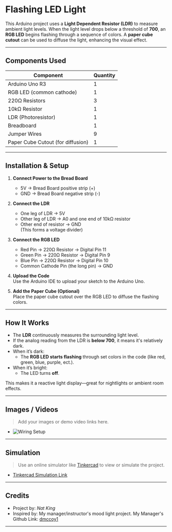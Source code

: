 # Flashing LED Light

This Arduino project uses a **Light Dependent Resistor (LDR)** to measure ambient light levels. When the light level drops below a threshold of **700**, an **RGB LED** begins flashing through a sequence of colors. A **paper cube cutout** can be used to diffuse the light, enhancing the visual effect.

---

## Components Used

| Component             | Quantity |
|----------------------|----------|
| Arduino Uno R3       | 1        |
| RGB LED (common cathode) | 1    |
| 220Ω Resistors        | 3        |
| 10kΩ Resistor         | 1        |
| LDR (Photoresistor)   | 1        |
| Breadboard           | 1        |
| Jumper Wires         | 9      |
| Paper Cube Cutout (for diffusion) | 1 |

---

## Installation & Setup

1. **Connect Power to the Bread Board**
   - 5V → Bread Board positive strip (+)
   - GND → Bread Board negative strip (-)

1. **Connect the LDR**  
   - One leg of LDR → 5V  
   - Other leg of LDR → A0 and one end of 10kΩ resistor  
   - Other end of resistor → GND  
   (This forms a voltage divider)

2. **Connect the RGB LED**  
   - Red Pin → 220Ω Resistor → Digital Pin 11  
   - Green Pin → 220Ω Resistor → Digital Pin 9  
   - Blue Pin → 220Ω Resistor → Digital Pin 10  
   - Common Cathode Pin (the long pin) → GND

3. **Upload the Code**  
   Use the Arduino IDE to upload your sketch to the Arduino Uno.

4. **Add the Paper Cube (Optional)**  
   Place the paper cube cutout over the RGB LED to diffuse the flashing colors.

---

## How It Works

- The **LDR** continuously measures the surrounding light level.
- If the analog reading from the LDR is **below 700**, it means it's relatively dark.
- When it’s dark:
  - The **RGB LED starts flashing** through set colors in the code (like red, green, blue, purple, ect.).
- When it’s bright:
  - The LED turns **off**.

This makes it a reactive light display—great for nightlights or ambient room effects.

---

## Images / Videos

> Add your images or demo video links here.

- ![Wiring Setup](images/led-light-wiring.jpg)

---

## Simulation

> Use an online simulator like [Tinkercad](https://www.tinkercad.com/) to view or simulate the project.

- [Tinkercad Simulation Link](https://www.tinkercad.com/things/5i3UnPZWMWp-mood-light-nat?sharecode=4IkUhLk60JT4a3moR9Q4A7Ld3d45VGpm4YomhAr9dv4)

---

## Credits

- Project by: *Nat King*
- Inspired by: My manager/instructor's mood light project.
  My Manager's Github Link: [dmccoy1](https://github.com/dmccoy1)
---
